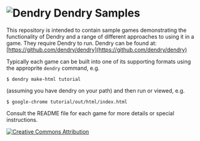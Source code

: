 ![Dendry](https://raw.githubusercontent.com/dendry/dendry/master/design/logo_64.png) Dendry Samples
======

This repository is intended to contain sample games demonstrating the
functionality of Dendry and a range of different approaches to using
it in a game. They require Dendry to run. Dendry can be found at:
[https://github.com/dendry/dendry](https://github.com/dendry/dendry)

Typically each game can be built into one of its supporting formats
using the approprite `dendry` command, e.g.

    $ dendry make-html tutorial

(assuming you have dendry on your path) and then run or viewed, e.g.

    $ google-chrome tutorial/out/html/index.html

Consult the README file for each game for more details or special
instructions.

[![Creative Commons Attribution](https://i.creativecommons.org/l/by/4.0/88x31.png)](http://creativecommons.org/licenses/by/4.0/)
